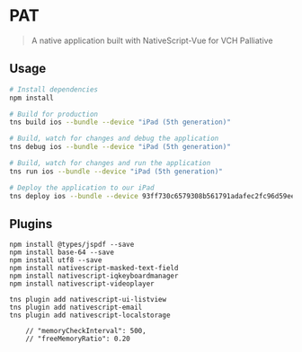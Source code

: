 # PAT

> A native application built with NativeScript-Vue for VCH Palliative

## Usage

``` bash
# Install dependencies
npm install

# Build for production
tns build ios --bundle --device "iPad (5th generation)"

# Build, watch for changes and debug the application
tns debug ios --bundle --device "iPad (5th generation)"

# Build, watch for changes and run the application
tns run ios --bundle --device "iPad (5th generation)"

# Deploy the application to our iPad
tns deploy ios --bundle --device 93ff730c6579308b561791adafec2fc96d59eec4 --clean
```

## Plugins
```
npm install @types/jspdf --save
npm install base-64 --save
npm install utf8 --save
npm install nativescript-masked-text-field
npm install nativescript-iqkeyboardmanager
npm install nativescript-videoplayer

tns plugin add nativescript-ui-listview
tns plugin add nativescript-email
tns plugin add nativescript-localstorage
```

		// "memoryCheckInterval": 500,
		// "freeMemoryRatio": 0.20